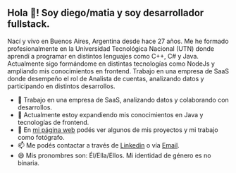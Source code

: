 ## Hola 👋! Soy diego/matia y soy desarrollador fullstack. 

Nací y vivo en Buenos Aires, Argentina desde hace 27 años. Me he formado profesionalmente en la Universidad Tecnológica Nacional (UTN) donde aprendí a programar en distintos lenguajes como C++, C# y Java. Actualmente sigo formándome en distintas tecnologías como NodeJs y ampliando mis conocimientos en frontend. Trabajo en una empresa de SaaS donde desempeño el rol de Analista de cuentas, analizando datos y participando en distintos desarrollos. 



- 🔭 Trabajo en una empresa de SaaS, analizando datos y colaborando con desarrollos.
- 🌱 Actualmente estoy expandiendo mis conocimientos en Java y tecnologías de frontend.
- 💬 En <a href=”https://dmatia.com” target=”_blank”> mi página web</a> podés ver algunos de mis proyectos y mi trabajo como fotógrafo.
- 📫 Me podés contactar a través de <a href=”https://www.linkedin.com/in/dmatia/” target=”_blank”> Linkedin</a> o vía <a href=”mailto:diegovillalba.96@gmail.com” target=”_blank”> Email</a>.
- 😄 Mis pronombres son: Él/Ella/Ellos. Mi identidad de género es no binaria.
